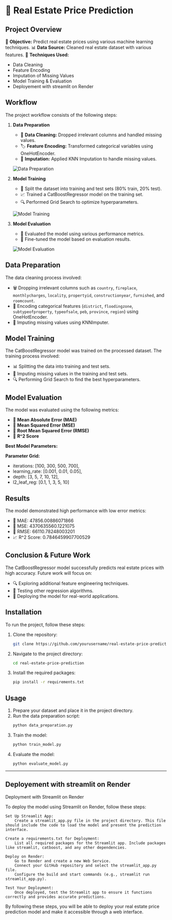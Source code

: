 # 🏡 Real Estate Price Prediction

## Project Overview
🎯 **Objective:** Predict real estate prices using various machine learning techniques.
📊 **Data Source:** Cleaned real estate dataset with various features.
🔧 **Techniques Used:**
- Data Cleaning
- Feature Encoding
- Imputation of Missing Values
- Model Training & Evaluation
- Deployement with streamlit on Render

## Workflow
The project workflow consists of the following steps:

1. **Data Preparation**
   - 🧹 **Data Cleaning:** Dropped irrelevant columns and handled missing values.
   - 🏷️ **Feature Encoding:** Transformed categorical variables using OneHotEncoder.
   - 🔄 **Imputation:** Applied KNN Imputation to handle missing values.
   
   ![Data Preparation](https://media2.giphy.com/media/v1.Y2lkPTc5MGI3NjExbTZ1cThpN2w3dGY4cXN0bm01dWF3amdnMmQ4MzB4OGkxa2FzenB6NSZlcD12MV9pbnRlcm5hbF9naWZfYnlfaWQmY3Q9Zw/hW8zWb9GKoN6YRreJM/giphy.webp)

2. **Model Training**
   - 🧪 Split the dataset into training and test sets (80% train, 20% test).
   - 📈 Trained a CatBoostRegressor model on the training set.
   - 🔍 Performed Grid Search to optimize hyperparameters.

   ![Model Training](https://media.giphy.com/media/v1.Y2lkPTc5MGI3NjExY3J0eGV4dzhqcnFpNnQ4OXJrbnJyaHN3d3c3bWQ0N2E2a2l4eTF5aCZlcD12MV9naWZzX3NlYXJjaCZjdD1n/d2ZfqZY5eSCR0rza/giphy.gif)

3. **Model Evaluation**
   - 🧮 Evaluated the model using various performance metrics.
   - 🎯 Fine-tuned the model based on evaluation results.

   ![Model Evaluation](https://media.giphy.com/media/v1.Y2lkPTc5MGI3NjExaHVraHBycjhsaTV5M25xZ2c1OTg4MXE3YXRhbTB6YXczOTV2anR2dSZlcD12MV9naWZzX3NlYXJjaCZjdD1n/Lk5BzpifzeI3KYm7n0/giphy.gif)

## Data Preparation
The data cleaning process involved:
- 🗑️ Dropping irrelevant columns such as `country`, `fireplace`, `monthlycharges`, `locality`, `propertyid`, `constructionyear`, `furnished`, and `roomcount`.
- 🔄 Encoding categorical features (`district`, `floodingzone`, `subtypeofproperty`, `typeofsale`, `peb`, `province`, `region`) using OneHotEncoder.
- 🔧 Imputing missing values using KNNImputer.

## Model Training
The CatBoostRegressor model was trained on the processed dataset. The training process involved:
- 📊 Splitting the data into training and test sets.
- 🔄 Imputing missing values in the training and test sets.
- 🔍 Performing Grid Search to find the best hyperparameters.

## Model Evaluation
The model was evaluated using the following metrics:
- 📏 **Mean Absolute Error (MAE)**
- 📏 **Mean Squared Error (MSE)**
- 📏 **Root Mean Squared Error (RMSE)**
- 📏 **R^2 Score**

**Best Model Parameters:**

**Parameter Grid:**

- iterations: [100, 300, 500, 700],
- learning_rate: [0.001, 0.01, 0.05],
- depth: [3, 5, 7, 10, 12],
- l2_leaf_reg: [0.1, 1, 3, 5, 10]


## Results

The model demonstrated high performance with low error metrics:

- 📏 MAE: 47856.00886071866
- 📏 MSE: 4370635560.1221075
- 📏 RMSE: 66110.78248003201
- 📈 R^2 Score: 0.7846459907700529

## Conclusion & Future Work
The CatBoostRegressor model successfully predicts real estate prices with high accuracy. Future work will focus on:
- 🔍 Exploring additional feature engineering techniques.
- 🧪 Testing other regression algorithms.
- 🚀 Deploying the model for real-world applications.

## Installation
To run the project, follow these steps:

1. Clone the repository:
    ```sh
    git clone https://github.com/yourusername/real-estate-price-prediction.git
    ```
2. Navigate to the project directory:
    ```sh
    cd real-estate-price-prediction
    ```
3. Install the required packages:
    ```sh
    pip install -r requirements.txt
    ```

## Usage
1. Prepare your dataset and place it in the project directory.
2. Run the data preparation script:
    ```sh
    python data_preparation.py
    ```
3. Train the model:
    ```sh
    python train_model.py
    ```
4. Evaluate the model:
    ```sh
    python evaluate_model.py
    ```

---

## Deployement with streamlit on Render

Deployment with Streamlit on Render

To deploy the model using Streamlit on Render, follow these steps:

    Set Up Streamlit App:
        Create a streamlit_app.py file in the project directory. This file should include the code to load the model and present the prediction interface.

    Create a requirements.txt for Deployment:
        List all required packages for the Streamlit app. Include packages like streamlit, catboost, and any other dependencies.

    Deploy on Render:
        Go to Render and create a new Web Service.
        Connect your GitHub repository and select the streamlit_app.py file.
        Configure the build and start commands (e.g., streamlit run streamlit_app.py).

    Test Your Deployment:
        Once deployed, test the Streamlit app to ensure it functions correctly and provides accurate predictions.

By following these steps, you will be able to deploy your real estate price prediction model and make it accessible through a web interface.


